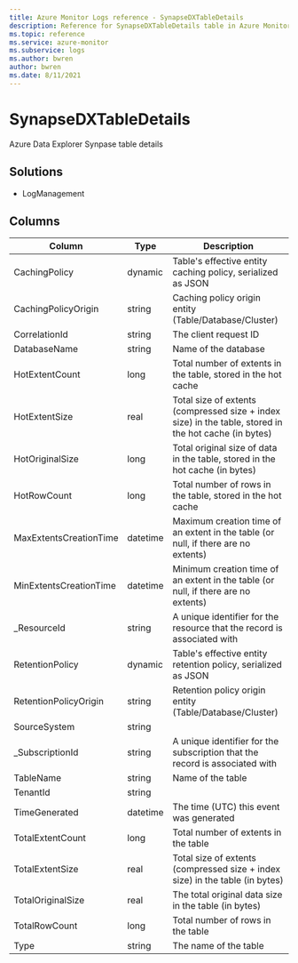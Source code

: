 ```yaml
---
title: Azure Monitor Logs reference - SynapseDXTableDetails
description: Reference for SynapseDXTableDetails table in Azure Monitor Logs.
ms.topic: reference
ms.service: azure-monitor
ms.subservice: logs
ms.author: bwren
author: bwren
ms.date: 8/11/2021
---
```


# SynapseDXTableDetails

 Azure Data Explorer Synpase table details

## Solutions

- LogManagement




## Columns

|Column|Type|Description|
|---|---|---|
|CachingPolicy|dynamic|Table's effective entity caching policy, serialized as JSON|
|CachingPolicyOrigin|string|Caching policy origin entity (Table/Database/Cluster)|
|CorrelationId|string|The client request ID|
|DatabaseName|string|Name of the database|
|HotExtentCount|long|Total number of extents in the table, stored in the hot cache|
|HotExtentSize|real|Total size of extents (compressed size + index size) in the table, stored in the hot cache (in bytes)|
|HotOriginalSize|long|Total original size of data in the table, stored in the hot cache (in bytes)|
|HotRowCount|long|Total number of rows in the table, stored in the hot cache|
|MaxExtentsCreationTime|datetime|Maximum creation time of an extent in the table (or null, if there are no extents)|
|MinExtentsCreationTime|datetime|Minimum creation time of an extent in the table (or null, if there are no extents)|
|_ResourceId|string|A unique identifier for the resource that the record is associated with|
|RetentionPolicy|dynamic|Table's effective entity retention policy, serialized as JSON|
|RetentionPolicyOrigin|string|Retention policy origin entity (Table/Database/Cluster)|
|SourceSystem|string||
|_SubscriptionId|string|A unique identifier for the subscription that the record is associated with|
|TableName|string|Name of the table|
|TenantId|string||
|TimeGenerated|datetime|The time (UTC) this event was generated|
|TotalExtentCount|long|Total number of extents in the table|
|TotalExtentSize|real|Total size of extents (compressed size + index size) in the table (in bytes)|
|TotalOriginalSize|real|The total original data size in the table (in bytes)|
|TotalRowCount|long|Total number of rows in the table|
|Type|string|The name of the table|
